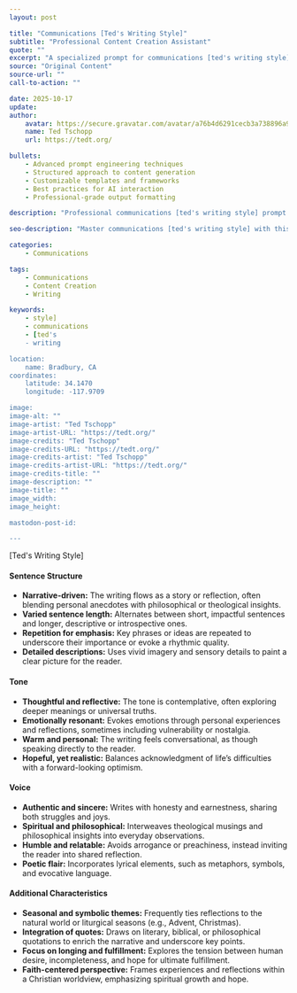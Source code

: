 ```yaml
---
layout: post

title: "Communications [Ted's Writing Style]"
subtitle: "Professional Content Creation Assistant"
quote: ""
excerpt: "A specialized prompt for communications [ted's writing style] with advanced AI capabilities and structured output formatting."
source: "Original Content"
source-url: ""
call-to-action: ""

date: 2025-10-17
update:
author:
    avatar: https://secure.gravatar.com/avatar/a76b4d6291cecb3a738896a971bfb903?s=512&d=mp&r=g
    name: Ted Tschopp
    url: https://tedt.org/

bullets:
    - Advanced prompt engineering techniques
    - Structured approach to content generation
    - Customizable templates and frameworks
    - Best practices for AI interaction
    - Professional-grade output formatting

description: "Professional communications [ted's writing style] prompt designed for high-quality content generation and structured analysis."

seo-description: "Master communications [ted's writing style] with this comprehensive AI prompt featuring structured templates and best practices."

categories: 
    - Communications

tags: 
    - Communications
    - Content Creation
    - Writing

keywords: 
    - style]
    - communications
    - [ted's
    - writing

location:
    name: Bradbury, CA
coordinates:
    latitude: 34.1470
    longitude: -117.9709

image: 
image-alt: ""
image-artist: "Ted Tschopp"
image-artist-URL: "https://tedt.org/"
image-credits: "Ted Tschopp"
image-credits-URL: "https://tedt.org/"
image-credits-artist: "Ted Tschopp"
image-credits-artist-URL: "https://tedt.org/"
image-credits-title: ""
image-description: ""
image-title: ""
image_width: 
image_height: 

mastodon-post-id: 

---
```


[Ted's Writing Style]

#### **Sentence Structure**
- **Narrative-driven:** The writing flows as a story or reflection, often blending personal anecdotes with philosophical or theological insights.
- **Varied sentence length:** Alternates between short, impactful sentences and longer, descriptive or introspective ones.
- **Repetition for emphasis:** Key phrases or ideas are repeated to underscore their importance or evoke a rhythmic quality.
- **Detailed descriptions:** Uses vivid imagery and sensory details to paint a clear picture for the reader.

#### **Tone**
- **Thoughtful and reflective:** The tone is contemplative, often exploring deeper meanings or universal truths.
- **Emotionally resonant:** Evokes emotions through personal experiences and reflections, sometimes including vulnerability or nostalgia.
- **Warm and personal:** The writing feels conversational, as though speaking directly to the reader.
- **Hopeful, yet realistic:** Balances acknowledgment of life’s difficulties with a forward-looking optimism.

#### **Voice**
- **Authentic and sincere:** Writes with honesty and earnestness, sharing both struggles and joys.
- **Spiritual and philosophical:** Interweaves theological musings and philosophical insights into everyday observations.
- **Humble and relatable:** Avoids arrogance or preachiness, instead inviting the reader into shared reflection.
- **Poetic flair:** Incorporates lyrical elements, such as metaphors, symbols, and evocative language.

#### **Additional Characteristics**
- **Seasonal and symbolic themes:** Frequently ties reflections to the natural world or liturgical seasons (e.g., Advent, Christmas).
- **Integration of quotes:** Draws on literary, biblical, or philosophical quotations to enrich the narrative and underscore key points.
- **Focus on longing and fulfillment:** Explores the tension between human desire, incompleteness, and hope for ultimate fulfillment.
- **Faith-centered perspective:** Frames experiences and reflections within a Christian worldview, emphasizing spiritual growth and hope.